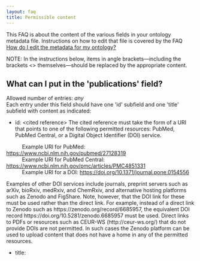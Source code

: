 ```yaml
---
layout: faq
title: Permissible content
---
```


This FAQ is about the content of the various fields in your ontology metadata file. Instructions on how to edit that file is covered by the FAQ <a href="{{site.baseurl}}faq/how-do-i-edit-metadata.html">How do I edit the metadata for my ontology?</a>

NOTE: In the instructions below, items in angle brackets&mdash;including the brackets <> themselves&mdash;should be replaced by the appropriate content.

## What can I put in the 'publications' field?
Allowed number of entries: *any*<br>
Each entry under this field should have one 'id' subfield and one 'title' subfield with content as indicated:
- id: \<cited reference> The cited reference must take the form of a URI that points to one of the following permitted resources: PubMed, PubMed Central, or a  Digital Object Identifier (DOI) service.

&emsp;&emsp;&emsp;Example URI for PubMed: https://www.ncbi.nlm.nih.gov/pubmed/27128319<br>
&emsp;&emsp;&emsp;Example URI for PubMed Central: https://www.ncbi.nlm.nih.gov/pmc/articles/PMC4851331<br>
&emsp;&emsp;&emsp;Example URI for a DOI: https://doi.org/10.1371/journal.pone.0154556 

<p>Examples of other DOI services include journals, preprint servers such as arXiv, bioRxiv, medRxiv, and ChemRxiv, and alternative hosting platforms such as Zenodo and FigShare. Note, however, that the DOI link for these must be used rather than the direct link. For example, instead of a direct link to Zenodo such as https://zenodo.org/record/6685957, the equivalent DOI record https://doi.org/10.5281/zenodo.6685957 must be used. Direct links to PDFs or resources such as CEUR-WS (http://ceur-ws.org/) that do not provide DOIs are not permitted. In such cases the Zenodo platform can be used to upload content that does not have a home in any of the permitted resources.</p>

- title: <title of cited reference> Technically this is a free-text field, but best practice is to use the title of the publication cited under the 'id' subfield.
